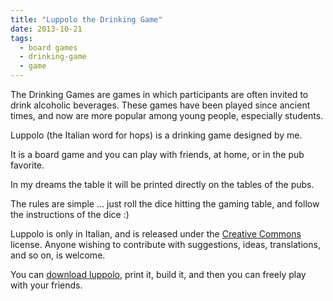 ```yaml
---
title: "Luppolo the Drinking Game"
date: 2013-10-21
tags:
  - board games
  - drinking-game
  - game
---
```

The Drinking Games are games in which participants are often invited to drink alcoholic beverages. These games have been played since ancient times, and now are more popular among young people, especially students.

Luppolo (the Italian word for hops) is a drinking game designed by me.

<!-- truncate -->



It is a board game and you can play with friends, at home, or in the pub favorite.

In my dreams the table it will be printed directly on the tables of the pubs.

The rules are simple ... just roll the dice hitting the gaming table, and follow the instructions of the dice :)

Luppolo is only in Italian, and is released under the [Creative Commons](http://creativecommons.org/licenses/by-nc-nd/2.5/legalcode) license. Anyone wishing to contribute with suggestions, ideas, translations, and so on, is welcome.

You can [download luppolo](/downloads/luppolo.pdf), print it, build it, and then you can freely play with your friends.
